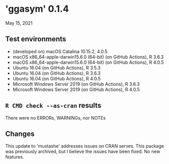 # 'ggasym' 0.1.4

May 15, 2021

## Test environments

- (developed on) macOS Catalina 10.15.2, 4.0.5
- macOS x86_64-apple-darwin15.6.0 (64-bit) (on GitHub Actions), R 3.6.3
- macOS x86_64-apple-darwin15.6.0 (64-bit) (on GitHub Actions), R 4.0.5
- Ubuntu 16.04 (on GitHub Actions), R 3.5.3
- Ubuntu 16.04 (on GitHub Actions), R 3.6.3
- Ubuntu 16.04 (on GitHub Actions), R 4.0.5
- Microsoft Windows Server 2019 (on GitHub Actions), R 3.6.3
- Microsoft Windows Server 2019 (on GitHub Actions), R 4.0.5

## `R CMD check --as-cran` results

There were no ERRORs, WARNINGs, nor NOTEs

## Changes

This update to 'mustashe' addresses issues on CRAN serves.
This package was previously archived, but I believe the issues have been fixed.
No new features.
